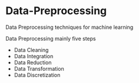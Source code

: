 # Data-Preprocessing
Data Preprocessing techniques for machine learning


Data Preprocessing mainly five steps
- Data Cleaning
- Data Integration
- Data Reduction
- Data Transformation
- Data Discretization

